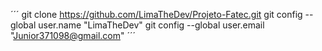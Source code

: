 
´´´
git clone https://github.com/LimaTheDev/Projeto-Fatec.git
git config --global user.name "LimaTheDev"
git config --global user.email "Junior371098@gmail.com"
´´´

